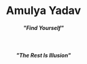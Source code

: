 <h1 align="center">Amulya Yadav</h1>
<h4 align="center"><i>"Find Yourself"</i></h4><br>
<h4 align="center"><i>"The Rest Is Illusion"</i></h4>

<!--<div style="display: flex; justify-content: center;">
    <p align="center">
    <a href="https://sharats.dev/about">
        <img src="https://img.shields.io/badge/website-de5833?style=for-the-badge&logo=&logoColor=white" alt="Website Badge">
    </a>
    <a href="https://www.linkedin.com/in/sharatsachin/">
        <img src="https://img.shields.io/badge/linkedin-%230077B5.svg?style=for-the-badge&logo=linkedin&logoColor=white" alt="LinkedIn Badge">
    </a>
    <a href="https://www.kaggle.com/sharatsachin">
        <img src="https://img.shields.io/badge/Kaggle-035a7d?style=for-the-badge&logo=kaggle&logoColor=white" alt="Kaggle Badge">
    </a>
    </p>
</div>

<!--<h1>👨‍💻 About Me</h1>
I am an ... :

- ✅ 
- ✅ 
- ✅ 

<h1>👨‍💼 Experience</h1>

<h3>Company - Post</h3>
<h4 align="right">Month Year–Present</h3>

<!--- **Inventory Management Using Reinforcement Learning:** Developed a system utilizing reinforcement learning (RL) algorithms, such as Q-learning or Deep Q-learning, to optimize inventory levels. Implemented algorithms to learn optimal stocking levels based on demand patterns and cost considerations, resulting in significant cost savings for the business.
- **Product Return Forecasting:** Utilized statistical modeling techniques, such as time series analysis or machine learning, to analyze historical data and identify patterns related to product returns. Developed models to predict future return rates, enabling the business to better manage inventory and plan resources efficiently.
- **Multi Touch Attribution Using Markov and Shapely:** Developed a model to attribute sales to different marketing channels using Markov chains and Shapely values. The model helped the business understand the impact of each marketing channel on sales and optimize marketing strategies accordingly.
- **Budget Reallocation Using Linear Programming:** Worked on optimizing budget allocation across various campaigns and ad groups using linear programming techniques. Analyzed campaign performance data and market trends to determine the most effective allocation strategy, resulting in improved performance and resource utilization.
- **Scheduling Accelerator Using Ant Colony Optimization:** Designed and implemented an internal demo to optimize the workflow of a manufacturing process. Utilized Ant Colony Optimization (ACO) algorithm to schedule various jobs on different machines, improving production efficiency and reducing idle time.

<h1>🎓 Academics</h1>

<!-- <h3> BITS Pilani (Work Integrated) </h3>
<h4 align="right">2022–Present</h4>
M.Tech, Data Science and Engineering, Will graduate September 2024, ongoing.

<h3> Bharati Vidyapeeth College of Engineering New Delhi </h3>
<h4 align="right">2016–2020</h4>
B.Tech, Computer Science and Engineering, Graduated September 2020, 8.61 CGPA

<h3> MDJSSV Jaunpur UP </h3>
<h4 align="right">Graduated 2022</h4>
Class 12th, Percentage 95.2% -->
<!-- Need to make a table out of above inforemation -->

<!--| Institution | Degree | Year | CGPA/Percentage |
|-------------|--------|------|-----------------|
| BITS Pilani (Work Integrated) | M.Tech, Data Science and Engineering | 2022- | Ongoing |
| Bharati Vidyapeeth College of Engineering New Delhi | B.Tech, Computer Science and Engineering | 2016–2020 | 8.61 CGPA |
| Sahoday Sr. Sec. School New Delhi | Class 12th | -2016 | 92.4% |


<h1>🧰 Tech Stack</h1>

<h3 align="left">GCP</h3>

<!--| Cloud Storage | BigQuery | Cloud Run | VM | Vertex AI | Dataproc | Earth Engine | Container Registry |
|---------------|----------|-----------|----|-----------|----------|--------------|--------------------|

<h3 align="left">AWS</h3>

| S3 | EC2 | ECR | Kinesis | Lambda | RDS | SageMaker |
|----|-----|-----|---------|--------|-----|-----------|

<h1>🚀 Personal Projects</h1>

<!--- [YouTube Playlist length](https://github.com/sharatsachin/ytplaylist-len) - A web-app to find the length of playlists on Youtube, with over 10k weekly visitors, and 600+ GitHub stars.
- [IPU Results website](https://github.com/sharatsachin/ipresultss-website) - A website to check the results of the semester exams of IP university.

<h1>📜 Certifications</h1>

<!--- [AWS Certified Machine Learning – Specialty](https://www.credly.com/badges/bceef8de-52df-4a84-8d2e-7e4f03f5a85f/public_url) Offered by AWS, October 2022
- [AWS Certified Cloud Practitioner](https://www.credly.com/badges/5908e92f-c3d1-44e8-918b-6ea445764419/public_url) Offered by AWS, January 2022
- [Deep Learning Specialization](https://www.coursera.org/account/accomplishments/specialization/certificate/BHEMTH7NMX4Q) Offered by deeplearning.ai on Coursera, August 2020
- [Machine Learning](https://www.coursera.org/account/accomplishments/certificate/D4Z738LHKR6A) Offered by Stanford University on Coursera, Feb 2020
- [Plotting, Charting & Data Representation in Python](https://www.coursera.org/account/accomplishments/verify/PPSAXW2RGC4V) Offered by University of Michigan on Coursera, April 2018
- [Introduction to Data Science in Python](https://www.coursera.org/account/accomplishments/verify/LJAY48ETXRGW) Offered by University of Michigan on Coursera, April 2018

<h1>🏆 Achievements</h1>

<!--- Rank 1 in HackerBlocks CodSule, October and November 2018
- Selected for onsite regional at ICPC Amritapuri 2019
- Won [The Rookie](https://drive.google.com/file/d/1fPia4WMsqdwgSew-y7vGydlSg_pYBKtL/view) award at Nagarro in my first year
- Finished [all problems in Advent of Code 2021](https://github.com/sharatsachin/AdventOfCode), finishing in first place at Nagarro-->
